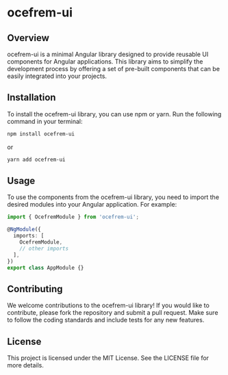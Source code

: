 # ocefrem-ui

## Overview
ocefrem-ui is a minimal Angular library designed to provide reusable UI components for Angular applications. This library aims to simplify the development process by offering a set of pre-built components that can be easily integrated into your projects.

## Installation
To install the ocefrem-ui library, you can use npm or yarn. Run the following command in your terminal:

```bash
npm install ocefrem-ui
```

or

```bash
yarn add ocefrem-ui
```

## Usage
To use the components from the ocefrem-ui library, you need to import the desired modules into your Angular application. For example:

```typescript
import { OcefremModule } from 'ocefrem-ui';

@NgModule({
  imports: [
    OcefremModule,
    // other imports
  ],
})
export class AppModule {}
```

## Contributing
We welcome contributions to the ocefrem-ui library! If you would like to contribute, please fork the repository and submit a pull request. Make sure to follow the coding standards and include tests for any new features.

## License
This project is licensed under the MIT License. See the LICENSE file for more details.
